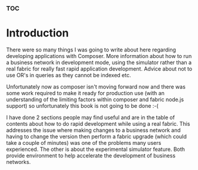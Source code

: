 ### [TOC](./TOC.md)

# Introduction
There were so many things I was going to write about here regarding developing applications with Composer. More information about how to run a business network in development mode, using the simulator rather than a real fabric for really fast rapid application development. Advice about not to use OR's in queries as they cannot be indexed etc. 

Unfortunately now as composer isn't moving forward now and there was some work required to make it ready for production use (with an understanding of the limiting factors within composer and fabric node.js support) so unfortunately this book is not going to be done :-(

I have done 2 sections people may find useful and are in the table of contents about how to do rapid development while using a real fabric. This addresses the issue where making changes to a business network and having to change the version then perform a fabric upgrade (which could take a couple of minutes) was one of the problems many users experienced. The other is about the experimental simulator feature. Both provide environment to help accelerate the development of business networks.

